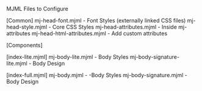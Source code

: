 MJML Files to Configure

[Common]
mj-head-font.mjml - Font Styles (externally linked CSS files)
mj-head-style.mjml - Core CSS Styles
mj-head-attributes.mjml - Inside mj-attributes
mj-head-html-attributes.mjml - Add custom attributes

[Components]

[index-lite.mjml]
mj-body-lite.mjml - Body Styles
mj-body-signature-lite.mjml - Body Design

[index-full.mjml]
mj-body.mjml - -Body Styles
mj-body-signature.mjml - Body Design
